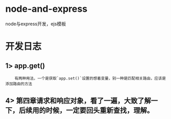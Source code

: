 # node-and-express
node与express开发，ejs模板


# 开发日志

## 1> app.get()
```  
    有两种用法，一个是获取`app.set()`设置的想着变量，别一种是匹配相关路由，应该是添加路由的方法
```  

## 4> 第四章请求和响应对象，看了一遍，大致了解一下，后续用的时候，一定要回头重新查找，理解。
